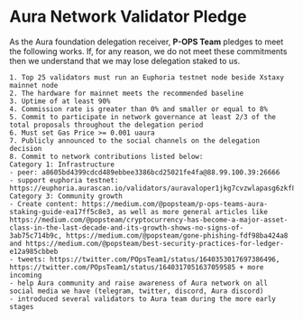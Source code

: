 # Aura Network Validator Pledge

As the Aura foundation delegation receiver, **P-OPS Team** pledges to meet the following works. If, for any reason, we do not meet these commitments then we understand that we may lose delegation staked to us.

    1. Top 25 validators must run an Euphoria testnet node beside Xstaxy mainnet node
    2. The hardware for mainnet meets the recommended baseline    
    3. Uptime of at least 90%
    4. Commission rate is greater than 0% and smaller or equal to 8%
    5. Commit to participate in network governance at least 2/3 of the total proposals throughout the delegation period
    6. Must set Gas Price >= 0.001 uaura
    7. Publicly announced to the social channels on the delegation decision
    8. Commit to network contributions listed below: 
    Category 1: Infrastructure
    - peer: a8605bd4399cdcd489ebbee3386bcd25021fe4fa@88.99.100.39:26666
    - support euphoria testnet: https://euphoria.aurascan.io/validators/auravaloper1jkg7cvzwlapasg6zkf8gpc28lt25hgyfj63vt7
    Category 3: Community growth
    - Create content: https://medium.com/@popsteam/p-ops-teams-aura-staking-guide-ea17ff5c8e3, as well as more general articles like https://medium.com/@popsteam/cryptocurrency-has-become-a-major-asset-class-in-the-last-decade-and-its-growth-shows-no-signs-of-3ab75c714b9c, https://medium.com/@popsteam/gone-phishing-fdf98ba424a8 and https://medium.com/@popsteam/best-security-practices-for-ledger-e12a985cbbeb
    - tweets: https://twitter.com/POpsTeam1/status/1640353017697386496, https://twitter.com/POpsTeam1/status/1640317051637059585 + more incoming
    - help Aura community and raise awareness of Aura network on all social media we have (telegram, twitter, discord, Aura discord)
    - introduced several validators to Aura team during the more early stages
